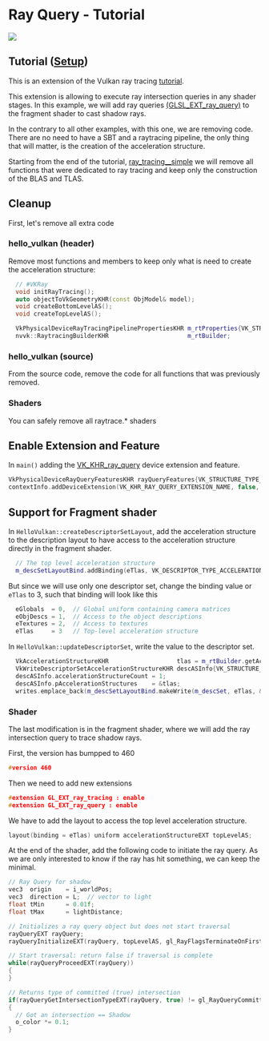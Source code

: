 # Ray Query - Tutorial

![](images/rayquery.png)

## Tutorial ([Setup](../docs/setup.md))

This is an extension of the Vulkan ray tracing [tutorial](https://nvpro-samples.github.io/vk_raytracing_tutorial_KHR).

This extension is allowing to execute ray intersection queries in any shader stages. In this example, we will add
ray queries [(GLSL_EXT_ray_query)](https://github.com/KhronosGroup/GLSL/blob/master/extensions/ext/GLSL_EXT_ray_query.txt) to the fragment shader to cast shadow rays.

In the contrary to all other examples, with this one, we are removing code. There are no need to have a SBT and a raytracing pipeline, the only thing that
will matter, is the creation of the acceleration structure.

Starting from the end of the tutorial, [ray_tracing__simple](https://github.com/nvpro-samples/vk_raytracing_tutorial_KHR/tree/master/ray_tracing__simple) we will remove
all functions that were dedicated to ray tracing and keep only the construction of the BLAS and TLAS.

## Cleanup

First, let's remove all extra code

### hello_vulkan (header)

Remove most functions and members to keep only what is need to create the acceleration structure:

~~~~ C++
  // #VKRay
  void initRayTracing();
  auto objectToVkGeometryKHR(const ObjModel& model);
  void createBottomLevelAS();
  void createTopLevelAS();

  VkPhysicalDeviceRayTracingPipelinePropertiesKHR m_rtProperties{VK_STRUCTURE_TYPE_PHYSICAL_DEVICE_RAY_TRACING_PIPELINE_PROPERTIES_KHR};
  nvvk::RaytracingBuilderKHR                      m_rtBuilder;
~~~~

### hello_vulkan (source)

From the source code, remove the code for all functions that was previously removed.

### Shaders

You can safely remove all raytrace.* shaders

## Enable Extension and Feature

In `main()` adding the [VK_KHR_ray_query](https://docs.vulkan.org/spec/latest/appendices/extensions.html#VK_KHR_ray_query) device extension and feature.

~~~~ C++
VkPhysicalDeviceRayQueryFeaturesKHR rayQueryFeatures{VK_STRUCTURE_TYPE_PHYSICAL_DEVICE_RAY_QUERY_FEATURES_KHR};
contextInfo.addDeviceExtension(VK_KHR_RAY_QUERY_EXTENSION_NAME, false, &rayQueryFeatures);
~~~~

## Support for Fragment shader

In `HelloVulkan::createDescriptorSetLayout`, add the acceleration structure to the description layout to have access to the acceleration structure directly in the fragment shader.

~~~~ C++
  // The top level acceleration structure
  m_descSetLayoutBind.addBinding(eTlas, VK_DESCRIPTOR_TYPE_ACCELERATION_STRUCTURE_KHR, 1, VK_SHADER_STAGE_FRAGMENT_BIT);
~~~~

But since we will use only one descriptor set, change the binding value or `eTlas` to 3, such that binding will look like this

~~~~ C++
  eGlobals  = 0,  // Global uniform containing camera matrices
  eObjDescs = 1,  // Access to the object descriptions
  eTextures = 2,  // Access to textures
  eTlas     = 3   // Top-level acceleration structure
~~~~

In `HelloVulkan::updateDescriptorSet`, write the value to the descriptor set.

~~~~ C++
  VkAccelerationStructureKHR                   tlas = m_rtBuilder.getAccelerationStructure();
  VkWriteDescriptorSetAccelerationStructureKHR descASInfo{VK_STRUCTURE_TYPE_WRITE_DESCRIPTOR_SET_ACCELERATION_STRUCTURE_KHR};
  descASInfo.accelerationStructureCount = 1;
  descASInfo.pAccelerationStructures    = &tlas;
  writes.emplace_back(m_descSetLayoutBind.makeWrite(m_descSet, eTlas, &descASInfo));
~~~~

### Shader

The last modification is in the fragment shader, where we will add the ray intersection query to trace shadow rays.

First, the version has bumpped to 460

~~~~ C++
#version 460
~~~~

Then we need to add new extensions

~~~~ C++
#extension GL_EXT_ray_tracing : enable
#extension GL_EXT_ray_query : enable
~~~~

We have to add the layout to access the top level acceleration structure.

~~~~ C++
layout(binding = eTlas) uniform accelerationStructureEXT topLevelAS;
~~~~

At the end of the shader, add the following code to initiate the ray query. As we are only interested to know if the ray
has hit something, we can keep the minimal.

~~~~ C++
// Ray Query for shadow
vec3  origin    = i_worldPos;
vec3  direction = L;  // vector to light
float tMin      = 0.01f;
float tMax      = lightDistance;

// Initializes a ray query object but does not start traversal
rayQueryEXT rayQuery;
rayQueryInitializeEXT(rayQuery, topLevelAS, gl_RayFlagsTerminateOnFirstHitEXT, 0xFF, origin, tMin, direction, tMax);

// Start traversal: return false if traversal is complete
while(rayQueryProceedEXT(rayQuery))
{
}

// Returns type of committed (true) intersection
if(rayQueryGetIntersectionTypeEXT(rayQuery, true) != gl_RayQueryCommittedIntersectionNoneEXT)
{
  // Got an intersection == Shadow
  o_color *= 0.1;
}
~~~~
